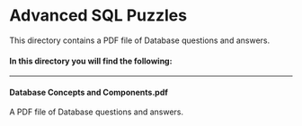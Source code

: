 # Advanced SQL Puzzles

This directory contains a PDF file of Database questions and answers.

#### In this directory you will find the following:
----

#### Database Concepts and Components.pdf
A PDF file of Database questions and answers.
